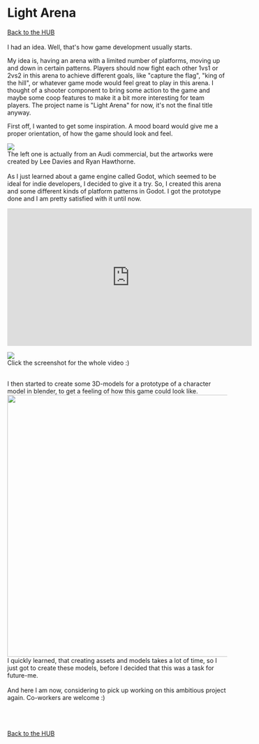 # Light Arena
[Back to the HUB](https://maxmatthias.github.io/BrainSpace/index.html)
<br><br>
I had an idea. Well, that's how game development usually starts.

My idea is, having an arena with a limited number of platforms, moving up and down in certain patterns.
Players should now fight each other 1vs1 or 2vs2 in this arena to achieve different goals,
like "capture the flag", "king of the hill", or whatever game mode would feel great to play in this arena.
I thought of a shooter component to bring some action to the game and maybe some coop features to make it a bit more interesting for team players.
The project name is "Light Arena" for now, it's not the final title anyway.

First off, I wanted to get some inspiration. A mood board would give me a proper orientation, of how the game should look and feel.

<img src="https://user-images.githubusercontent.com/81244784/129901649-64823869-941f-43bf-9d05-7d3161b5b08a.PNG"><br>
The left one is actually from an Audi commercial, but the artworks were created by Lee Davies and Ryan Hawthorne.
<br><br>
As I just learned about a game engine called Godot, which  seemed to be ideal for indie developers, I decided to give it a try.
So, I created this arena and some different kinds of platform patterns in Godot. I got the prototype done and I am pretty satisfied with it until now.
<p align="center">
<iframe width="560" height="315" src="https://www.youtube.com/embed/u9E26tT9isU" title="YouTube video player" frameborder="0" allow="accelerometer; autoplay; clipboard-write; encrypted-media; gyroscope; picture-in-picture" allowfullscreen></iframe>
</p>
<a href="https://youtu.be/u9E26tT9isU">
  <img src="https://img.youtube.com/vi/u9E26tT9isU/0.jpg">
</a>
<br>
Click the screenshot for the whole video :)
<br><br>

I then started to create some 3D-models for a prototype of a character model in blender, to get a feeling of how this game could look like.<br>
<img src="https://user-images.githubusercontent.com/81244784/129904525-0b773915-8863-46ec-84c6-9a0c62e5ea25.PNG" width="600"><br>
I quickly learned, that creating assets and models takes a lot of time, so I just got to create these models, before I decided that this was a task for future-me.
<br><br>
And here I am now, considering to pick up working on this ambitious project again. Co-workers are welcome :)

<br><br><br>
[Back to the HUB](https://maxmatthias.github.io/BrainSpace/index.html)
